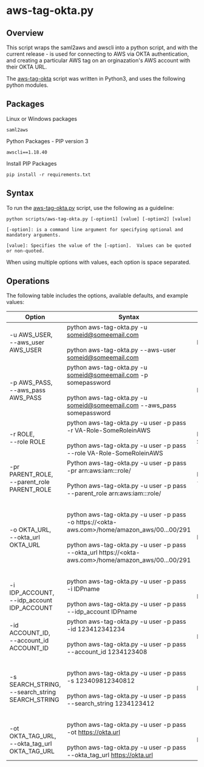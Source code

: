 # aws-tag-okta.py
## Overview
This script wraps the saml2aws and awscli into a python script, and with the current release - is used for connecting to AWS via OKTA authentication, and creating a particular AWS tag on an orginazation's AWS account with their OKTA URL.  

The [aws-tag-okta](../scripts/aws-tag-okta.py) script was written in Python3, and uses the following python modules.
## Packages
Linux or Windows packages
```
saml2aws
```
Python Packages - PIP version 3
```
awscli==1.18.40
```
Install PIP Packages
```
pip install -r requirements.txt
```
		
## Syntax
To run the [aws-tag-okta.py](../scripts/aws-tag-okta.py) script, use the following as a guideline:

    python scripts/aws-tag-okta.py [-option1] [value] [-option2] [value]
	
    [-option]: is a command line argument for specifying optional and mandatory arguments. 
		
    [value]: Specifies the value of the [-option].  Values can be quoted or non-quoted.
		
When using multiple options with values, each option is space separated.
	
## Operations
The following table includes the options, available defaults, and example values:

| Option 	| Syntax 	| Default 	| Description 	|
|------------------------------------------------	|----------------------------------------------------------------------------------------------------------------------------------------------------------------------------------------------------------	|---------------------------------------	|-----------------------------------------------------------------------------------------------------	|
| -u AWS_USER,<br>--aws_user AWS_USER 	| python aws-tag-okta.py -u someid@someemail.com<br><br>python aws-tag-okta.py --aws-user someid@someemail.com 	| Default=None 	| Required=True<br><br>Format=No format validation 	|
| -p AWS_PASS,<br>--aws_pass AWS_PASS 	| python aws-tag-okta.py -u someid@someemail.com -p somepassword<br><br>python aws-tag-okta.py -u someid@someemail.com --aws_pass somepassword 	| Default=None 	| Required=True<br><br>Format=With or without quotes 	|
| -r ROLE, <br>--role ROLE 	| python aws-tag-okta.py -u user -p pass -r VA-Role-SomeRoleinAWS<br><br>python aws-tag-okta.py -u user -p pass --role VA-Role-SomeRoleinAWS 	| Default=VA-Role-SecurityAudit 	| Required=False<br><br>Format=Include '-' and is case-sensitive. 	|
| -pr PARENT_ROLE, <br>--parent_role PARENT_ROLE 	| Python aws-tag-okta.py -u user -p pass -pr arn:aws:iam:::role/<br><br>Python aws-tag-okta.py -u user -p pass --parent_role arn:aws:iam:::role/ 	| Default=arn:aws:iam::<00..0123>:role/ 	| Required=False<br><br>Format=Include ':' and ends with '/'. 	|
| -o OKTA_URL, <br>--okta_url OKTA_URL 	| python aws-tag-okta.py -u user -p pass -o https://<okta-aws.com>/home/amazon_aws/00...00/291<br><br>python aws-tag-okta.py -u user -p pass --okta_url https://<okta-aws.com>/home/amazon_aws/00...00/291 	| Default=See Help File 	| This is the OKTA url to access the parent aws account. <br><br>Required=False<br><br>Format=URI address 	|
| -i IDP_ACCOUNT, <br>--idp_account IDP_ACCOUNT 	| python aws-tag-okta.py -u user -p pass -i IDPname<br><br>python aws-tag-okta.py -u user -p pass --idp_account IDPname 	| Default=parent 	| The IDP account to use. <br><br>Required=False 	|
| -id ACCOUNT_ID, <br>--account_id ACCOUNT_ID 	| python aws-tag-okta.py -u user -p pass -id 123412341234<br><br>python aws-tag-okta.py -u user -p pass --account_id 1234123408 	| Default=None 	| The account or resource ID. <br><br>Required=False	|
| -s SEARCH_STRING, <br>--search_string SEARCH_STRING 	| python aws-tag-okta.py -u user -p pass -s 123409812340812<br><br>python aws-tag-okta.py -u user -p pass --search_string 1234123412 	| Default=None | To be determined.. Currently built for ACCOUNT_ID like 12341234. <br><br>Required=False	|
| -ot OKTA_TAG_URL, <br>--okta_tag_url OKTA_TAG_URL 	| python aws-tag-okta.py -u user -p pass -ot https://okta.url<br><br>python aws-tag-okta.py -u user -p pass --okta_tag_url https://okta.url 	| Default=None 	| The okta url to tag the account. 	<br><br>Required=False|